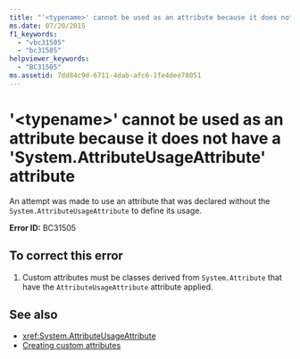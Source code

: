 ```yaml
---
title: "'<typename>' cannot be used as an attribute because it does not have a 'System.AttributeUsageAttribute' attribute"
ms.date: 07/20/2015
f1_keywords: 
  - "vbc31505"
  - "bc31505"
helpviewer_keywords: 
  - "BC31505"
ms.assetid: 7dd84c9d-6711-4dab-afc6-1fe4dee78051
---
```

# '\<typename>' cannot be used as an attribute because it does not have a 'System.AttributeUsageAttribute' attribute
An attempt was made to use an attribute that was declared without the `System.AttributeUsageAttribute` to define its usage.  
  
 **Error ID:** BC31505  
  
## To correct this error  
  
1.  Custom attributes must be classes derived from `System.Attribute` that have the `AttributeUsageAttribute` attribute applied.  
  
## See also
- <xref:System.AttributeUsageAttribute>
- [Creating custom attributes](~/docs/visual-basic/programming-guide/concepts/attributes/creating-custom-attributes.md)
